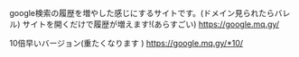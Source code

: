 google検索の履歴を増やした感じにするサイトです。(ドメイン見られたらバレル)
サイトを開くだけで履歴が増えます!(あらすごい)
https://google.mq.gy/

10倍早いバージョン(重たくなります )
https://google.mq.gy/*10/
